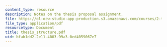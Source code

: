 ```yaml
---
content_type: resource
description: Notes on the thesis proposal assignment.
file: https://ol-ocw-studio-app-production.s3.amazonaws.com/courses/2-tha-undergraduate-thesis-for-course-2-a-january-iap-2007/bfab1dd22e11400399a30ed4059067e7_thesis_structure.pdf
file_type: application/pdf
resourcetype: Document
title: thesis_structure.pdf
uid: bfab1dd2-2e11-4003-99a3-0ed4059067e7
---
```

